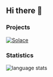 ## Hi there 👋

### Projects
[![Solace](https://github-readme-stats.vercel.app/api/pin/?username=Selyss&repo=Solace&theme=react)](https://github.com/Selyss/Solace)

### Statistics
<img src="https://github-readme-stats.vercel.app/api/top-langs/?username=Selyss&layout=compact&theme=react" alt="language stats">
